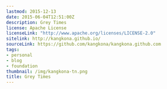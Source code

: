 ```yaml
---
lastmod: 2015-12-13
date: 2015-06-04T12:51:00Z
description: Grey Times
license: Apache License
licenseLink: "http://www.apache.org/licenses/LICENSE-2.0"
sitelink: http://kangkona.github.io/
sourceLink: https://github.com/kangkona/kangkona.github.com
tags:
- personal
- blog
- foundation
thumbnail: /img/kangkona-tn.png
title: Grey Times
---
```

